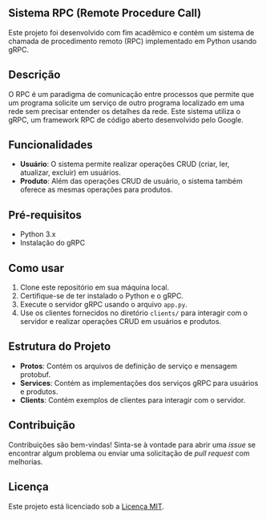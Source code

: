 ## Sistema RPC (Remote Procedure Call)

Este projeto foi desenvolvido com fim acadêmico e contém um sistema de chamada de procedimento remoto (RPC) implementado em Python usando gRPC.

## Descrição

O RPC é um paradigma de comunicação entre processos que permite que um programa solicite um serviço de outro programa localizado em uma rede sem precisar entender os detalhes da rede. Este sistema utiliza o gRPC, um framework RPC de código aberto desenvolvido pelo Google.

## Funcionalidades

- **Usuário**: O sistema permite realizar operações CRUD (criar, ler, atualizar, excluir) em usuários.
- **Produto**: Além das operações CRUD de usuário, o sistema também oferece as mesmas operações para produtos.

## Pré-requisitos

- Python 3.x
- Instalação do gRPC

## Como usar

1. Clone este repositório em sua máquina local.
2. Certifique-se de ter instalado o Python e o gRPC.
3. Execute o servidor gRPC usando o arquivo `app.py`.
4. Use os clientes fornecidos no diretório `clients/` para interagir com o servidor e realizar operações CRUD em usuários e produtos.

## Estrutura do Projeto

- **Protos**: Contém os arquivos de definição de serviço e mensagem protobuf.
- **Services**: Contém as implementações dos serviços gRPC para usuários e produtos.
- **Clients**: Contém exemplos de clientes para interagir com o servidor.

## Contribuição

Contribuições são bem-vindas! Sinta-se à vontade para abrir uma *issue* se encontrar algum problema ou enviar uma solicitação de *pull request* com melhorias.

## Licença

Este projeto está licenciado sob a [Licença MIT](LICENSE).
